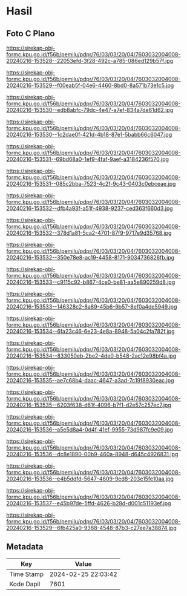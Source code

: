 # Hasil

## Foto C Plano

https://sirekap-obj-formc.kpu.go.id/f56b/pemilu/pdpr/76/03/03/20/04/7603032004008-20240216-153528--22053efd-3f28-492c-a785-086ed129b57f.jpg

https://sirekap-obj-formc.kpu.go.id/f56b/pemilu/pdpr/76/03/03/20/04/7603032004008-20240216-153529--f00eab5f-04e6-4460-8bd0-8a571b73e1c5.jpg

https://sirekap-obj-formc.kpu.go.id/f56b/pemilu/pdpr/76/03/03/20/04/7603032004008-20240216-153530--edb8abfc-79dc-4e47-a7ef-834a7de61d62.jpg

https://sirekap-obj-formc.kpu.go.id/f56b/pemilu/pdpr/76/03/03/20/04/7603032004008-20240216-153530--1c2dae0f-421d-4b18-87e1-5babb66c6047.jpg

https://sirekap-obj-formc.kpu.go.id/f56b/pemilu/pdpr/76/03/03/20/04/7603032004008-20240216-153531--69bd68a0-1ef9-4faf-9aef-a3184236f570.jpg

https://sirekap-obj-formc.kpu.go.id/f56b/pemilu/pdpr/76/03/03/20/04/7603032004008-20240216-153531--085c2bba-7523-4c2f-9c43-0403c0ebceae.jpg

https://sirekap-obj-formc.kpu.go.id/f56b/pemilu/pdpr/76/03/03/20/04/7603032004008-20240216-153532--dfb4a93f-a51f-4938-9237-ced363f660d3.jpg

https://sirekap-obj-formc.kpu.go.id/f56b/pemilu/pdpr/76/03/03/20/04/7603032004008-20240216-153532--378d1a81-5ca2-4701-87f9-9717e9d35768.jpg

https://sirekap-obj-formc.kpu.go.id/f56b/pemilu/pdpr/76/03/03/20/04/7603032004008-20240216-153532--350e78e8-ac19-4458-8171-9034736826fb.jpg

https://sirekap-obj-formc.kpu.go.id/f56b/pemilu/pdpr/76/03/03/20/04/7603032004008-20240216-153533--c9115c92-b867-4ce0-be81-aa5e890259d8.jpg

https://sirekap-obj-formc.kpu.go.id/f56b/pemilu/pdpr/76/03/03/20/04/7603032004008-20240216-153533--146328c2-8a89-45b6-9b57-8ef0a4de5949.jpg

https://sirekap-obj-formc.kpu.go.id/f56b/pemilu/pdpr/76/03/03/20/04/7603032004008-20240216-153534--6fa23c46-6e23-4e8a-8948-5a04c2fa782f.jpg

https://sirekap-obj-formc.kpu.go.id/f56b/pemilu/pdpr/76/03/03/20/04/7603032004008-20240216-153534--833050eb-2be2-4de0-b548-2ac12e98bf4a.jpg

https://sirekap-obj-formc.kpu.go.id/f56b/pemilu/pdpr/76/03/03/20/04/7603032004008-20240216-153535--ae7c68b4-daac-4647-a3ad-7c19f8930eac.jpg

https://sirekap-obj-formc.kpu.go.id/f56b/pemilu/pdpr/76/03/03/20/04/7603032004008-20240216-153535--6203f638-d61f-4096-b7f1-d2e57c257ec7.jpg

https://sirekap-obj-formc.kpu.go.id/f56b/pemilu/pdpr/76/03/03/20/04/7603032004008-20240216-153536--a5e5d8a4-0d4f-41ef-9955-73d987fc9e09.jpg

https://sirekap-obj-formc.kpu.go.id/f56b/pemilu/pdpr/76/03/03/20/04/7603032004008-20240216-153536--dc8e1890-00b9-460a-8948-d645c4926831.jpg

https://sirekap-obj-formc.kpu.go.id/f56b/pemilu/pdpr/76/03/03/20/04/7603032004008-20240216-153536--e4b5ddfd-5647-4609-9ed8-203e15fe10aa.jpg

https://sirekap-obj-formc.kpu.go.id/f56b/pemilu/pdpr/76/03/03/20/04/7603032004008-20240216-153537--e45b97de-5ffd-4626-b28d-d001c51193ef.jpg

https://sirekap-obj-formc.kpu.go.id/f56b/pemilu/pdpr/76/03/03/20/04/7603032004008-20240216-153529--6fb425a0-9368-4548-87b3-c27ee7a38874.jpg


## Metadata

| Key        | Value               |
| ---------- | ------------------- |
| Time Stamp | 2024-02-25 22:03:42 |
| Kode Dapil | 7601                |




